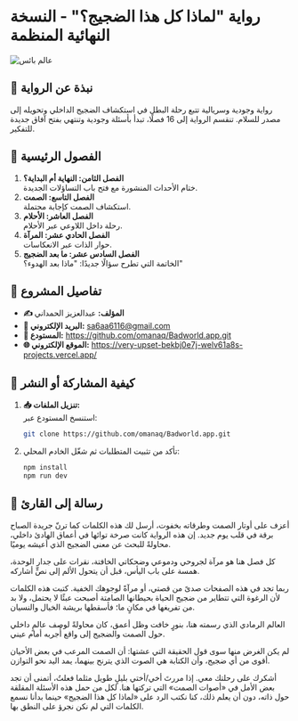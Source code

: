 
# رواية "لماذا كل هذا الضجيج؟" - النسخة النهائية المنظمة

![عالم بائس](https://github.com/user-attachments/assets/91f487d4-17f9-4104-8f6a-b36bd31715b6)

## 📖 نبذة عن الرواية

رواية وجودية وسريالية تتبع رحلة البطل في استكشاف الضجيج الداخلي وتحويله إلى مصدر للسلام. تنقسم الرواية إلى 16 فصلًا، تبدأ بأسئلة وجودية وتنتهي بفتح آفاق جديدة للتفكير.

## 📂 الفصول الرئيسية

1. **الفصل الثامن: النهاية أم البداية؟**  
   ختام الأحداث المنشورة مع فتح باب التساؤلات الجديدة.
2. **الفصل التاسع: الصمت**  
   استكشاف الصمت كإجابة محتملة.
3. **الفصل العاشر: الأحلام**  
   رحلة داخل اللاوعي عبر الأحلام.
4. **الفصل الحادي عشر: المرآة**  
   حوار الذات عبر الانعكاسات.
5. **الفصل السادس عشر: ما بعد الضجيج**  
   الخاتمة التي تطرح سؤالًا جديدًا: "ماذا بعد الهدوء؟"

## 🔗 تفاصيل المشروع

- **✍️ المؤلف:** عبدالعزيز الحمداني
- **📧 البريد الإلكتروني:** sa6aa6116@gmail.com
- **📂 المستودع:** https://github.com/omanaq/Badworld.app.git
- **🌐 الموقع الإلكتروني:** https://very-upset-bekbj0e7j-welv61a8s-projects.vercel.app/

## 🚀 كيفية المشاركة أو النشر

1. **📥 تنزيل الملفات:**  
   استنسخ المستودع عبر:
   ```bash
   git clone https://github.com/omanaq/Badworld.app.git
   ```
2. تأكد من تثبيت المتطلبات ثم شغّل الخادم المحلي:
   ```bash
   npm install
   npm run dev
   ```

## 📜 رسالة إلى القارئ

أعزف على أوتار الصمت وطرقاته بخفوت، أرسل لك هذه الكلمات كما ترنّ جريدة الصباح برقة في قلب يوم جديد. إن هذه الرواية كانت صرخة توائها في أعماق الهادئ داخلي، محاولةً للبحث عن معنى الضجيج الذي أعيشه يوميًا. 

كل فصل هنا هو مرآة لجروحي ودموعي وضحكاتي الخافتة، نقرات على جدار الوحدة، همسة على باب اليأس، قبل أن يتحول الألم إلى نصٍّ أشاركه.

ربما تجد في هذه الصفحات صدىً من قصتي، أو مرآةً لوجوهك الخفية. كتبت هذه الكلمات لأن الرغوة التي تتطاير من ضجيج الحياة بحيطانها الصامتة أصبحت عبئًا لا يحتمل، ولا بد من تفريغها في مكانٍ ما؛ فأسقطها بريشة الخيال والنسيان.

العالم الرمادي الذي رسمته هنا، بنورٍ خافت وظل أعمق، كان محاولةً لوصف عالمٍ داخلي حول الصمت والضجيج إلى واقع أُجربه أمام عيني.

لم يكن الغرض منها سوى قول الحقيقة التي عشتها: أن الصمت المرعب في بعض الأحيان أقوى من أي ضجيج، وأن الكتابة هي الصوت الذي يترنح بينهما، يمد اليد نحو التوازن.

أشكرك على رحلتك معي. إذا مررتَ أخي/أختي بليلٍ طويل مثلما فعلتُ، أتمنى أن تجد بعض الأمل في «أصوات الصمت» التي تركتها هنا. لكل من حمل هذه الأسئلة المقلقة حول ذاته، دون أن يعلم ذلك، كنا نكتب الرد على «لماذا كل هذا الضجيج» حينما بدأنا نسمع الكلمات التي لم نكن نجرؤ على النطق بها.
